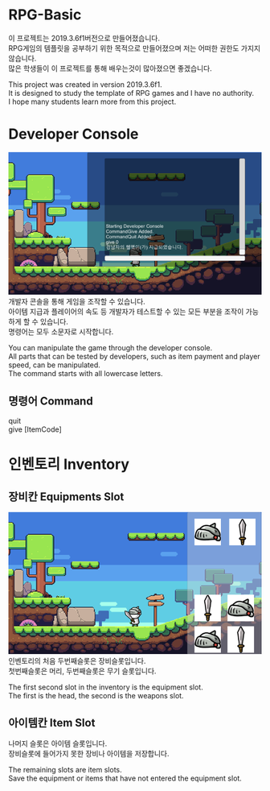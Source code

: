 # RPG-Basic

이 프로젝트는 2019.3.6f1버전으로 만들어졌습니다.<br>
RPG게임의 템플릿을 공부하기 위한 목적으로 만들어졌으며 저는 어떠한 권한도 가지지 않습니다.<br>
많은 학생들이 이 프로젝트를 통해 배우는것이 많아졌으면 좋겠습니다.<br>

This project was created in version 2019.3.6f1.<br>
It is designed to study the template of RPG games and I have no authority.<br>
I hope many students learn more from this project.

# Developer Console
![Console](./images/Console.png) <br>
개발자 콘솔을 통해 게임을 조작할 수 있습니다.<br>
아이템 지급과 플레이어의 속도 등 개발자가 테스트할 수 있는 모든 부분을 조작이 가능하게 할 수 있습니다.<br>
명령어는 모두 소문자로 시작합니다.<br>

You can manipulate the game through the developer console.<br>
All parts that can be tested by developers, such as item payment and player speed, can be manipulated.<br>
The command starts with all lowercase letters.<br>

## 명령어 Command
quit<br>
give [ItemCode]<br>

# 인벤토리 Inventory
## 장비칸 Equipments Slot
![Inventory](./images/Inventory.png) <br>
인벤토리의 처음 두번째슬롯은 장비슬롯입니다.<br>
첫번째슬롯은 머리, 두번째슬롯은 무기 슬롯입니다.<br>

The first second slot in the inventory is the equipment slot.<br>
The first is the head, the second is the weapons slot.<br>

## 아이템칸 Item Slot
나머지 슬롯은 아이템 슬롯입니다.<br>
장비슬롯에 들어가지 못한 장비나 아이템을 저장합니다.<br>

The remaining slots are item slots.<br>
Save the equipment or items that have not entered the equipment slot.<br>

